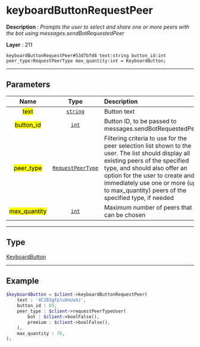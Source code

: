 # keyboardButtonRequestPeer

**Description** : *Prompts the user to select and share one or more peers with the bot using messages.sendBotRequestedPeer*

**Layer** : 211

```tl
keyboardButtonRequestPeer#53d7bfd8 text:string button_id:int peer_type:RequestPeerType max_quantity:int = KeyboardButton;
```

---

## Parameters

| Name | Type | Description |
| :---: | :---: | :--- |
| <mark>text</mark> | [`string`](type/string) | Button text |
| <mark>button_id</mark> | [`int`](type/int) | Button ID, to be passed to messages.sendBotRequestedPeer |
| <mark>peer_type</mark> | [`RequestPeerType`](type/RequestPeerType) | Filtering criteria to use for the peer selection list shown to the user. The list should display all existing peers of the specified type, and should also offer an option for the user to create and immediately use one or more (up to max_quantity) peers of the specified type, if needed |
| <mark>max_quantity</mark> | [`int`](type/int) | Maximum number of peers that can be chosen |

---

## Type

[KeyboardButton](type/KeyboardButton)

---

## Example

```php
$keyboardButton = $client->keyboardButtonRequestPeer(
	text : '4C2B3gFplu0nUaXz',
	button_id : 65,
	peer_type : $client->requestPeerTypeUser(
		bot : $client->boolFalse(),
		premium : $client->boolFalse(),
	),
	max_quantity : 76,
);
```